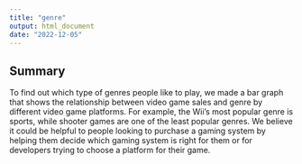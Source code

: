 ```yaml
---
title: "genre"
output: html_document
date: "2022-12-05"
---
```




## Summary

To find out which type of genres people like to play, we made a bar graph that shows the relationship between video game sales and genre by different video game platforms. For example, the Wii’s most popular genre is sports, while shooter games are one of the least popular genres. We believe it could be helpful to people looking to purchase a gaming system by helping them decide which gaming system is right for them or for developers trying to choose a platform for their game.
